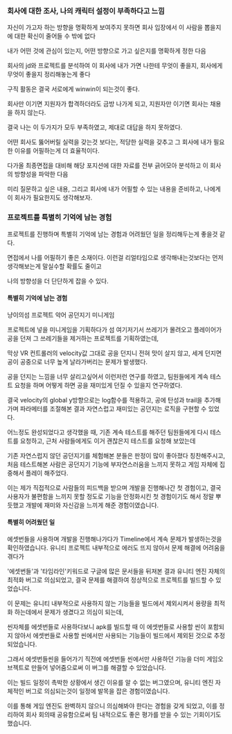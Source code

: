 ### 회사에 대한 조사, 나의 캐릭터 설정이 부족하다고 느낌

자신이 가고자 하는 방향을 명확하게 보여주지 못하면 회사 입장에서 이 사람을 뽑을지에 대한 확신이 줄어들 수 밖에 없다

내가 어떤 것에 관심이 있는지, 어떤 방향으로 가고 싶은지를 명확하게 정한 다음

회사의 jd와 프로젝트를 분석하여 이 회사에 내가 가면 나한테 무엇이 좋을지, 회사에게 무엇이 좋을지 정리해놓는게 좋다

구직 활동은 결국 서로에게 winwin이 되는것이 좋다. 

회사만 이기면 지원자가 합격하더라도 금방 나가게 되고, 지원자만 이기면 회사는 채용을 하지 않는다.

결국 나는 이 두가지가 모두 부족하였고, 제대로 대답을 하지 못하였다.

어떤 회사도 뚫어버릴 실력을 갖는것 보다는, 적당한 실력을 갖추고 그 회사에 내가 필요한 이유를 어필하는게 더 효율적이다.

다가올 최종면접을 대비해 해당 포지션에 대한 자료를 전부 긁어모아 분석하고 이 회사의 방향성을 파악한 다음

미리 질문하고 싶은 내용, 그리고 회사에 내가 어필할 수 있는 내용을 준비하고, 나에게 이 회사가 필요한지도 생각해보자.

### 프로젝트를 특별히 기억에 남는 경험

프로젝트를 진행하며 특별히 기억에 남는 경험과 어려웠던 일을 정리해두는게 좋을것 같다.

면접에서 나를 어필하기 좋은 소재이다. 이런걸 리얼타임으로 생각해내는것보다는 먼저 생각해보는게 말실수할 확률도 줄이고

나의 방향성을 더 단단하게 잡을 수 있다.

#### 특별히 기억에 남는 경험

냥이의섬 프로젝트 악어 공던지기 미니게임

프로젝트에 넣을 미니게임을 기획하다가 섬 여기저기서 쓰레기가 몰려오고 플레이어가 공을 던져 그 쓰레기들을 제거하는 프로젝트를 기획하였는데,

막상 VR 컨트롤러의 velocity값 그대로 공을 던지니 전혀 맛이 살지 않고, 세게 던지면 공이 공중으로 너무 높게 날라가버리는 문제가 발생했다.

공을 던지는 느낌을 너무 살리고싶어서 이런저런 연구를 하였고, 팀원들에게 계속 테스트 요청을 하며 어떻게 하면 공을 재미있게 던질 수 있을지 연구하였다.

결국 velocity의 global y방향으로는 log함수를 적용하고, 공에 탄성과 trail을 추가해가며 파라메터를 조절해본 결과 자연스럽고 재미있는 공던지는 로직을 구현할 수 있었다.

어느정도 완성되었다고 생각했을 때, 기존 계속 테스트를 해주던 팀원들에게 다시 테스트를 요청하고, 근처 사람들에게도 이거 괜찮은지 테스트를 요청해 보았는데

기존 자연스럽지 않던 공던지기를 체험해본 분들은 판정이 많이 좋아졌다 칭찬해주시고, 처음 테스트해본 사람은 공던지기 기능에 부자연스러움을 느끼지 못하고 게임 자체에 집중해서 플레이 해주었다.

이는 제가 직접적으로 사람들의 피드백을 받으며 개발을 진행해나간 첫 경험이고, 결국 사용자가 불편함을 느끼지 못할 정도로 기능을 안정화시킨 첫 경험이기도 해서 정말 뿌듯했고 개발에 재미와 자신감을 느끼게 해준 경험이였습니다.


#### 특별히 어려웠던 일

에셋번들을 사용하며 개발을 진행해나가다가 Timeline에서 계속 문제가 발생하는것을 확인하였습니다. 유니티 프로젝트 내부적으로 에러도 뜨지 않아서 문제 해결에 어려움을 겪다가

'에셋번들'과 '타임라인'키워드로 구글에 많은 문서들을 뒤져본 결과 유니티 엔진 자체의 최적화 버그로 의심되었고, 결국 문제를 해결하여 정상적으로 프로젝트를 빌드할 수 있었습니다.

이 문제는 유니티 내부적으로 사용하지 않는 기능들을 빌드에서 제외시켜서 용량을 최적화 하는데에서 문제가 생겼다고 의심이 되는데,

씬자체를 에셋번들로 사용하다보니 apk를 빌드할 때 이 에셋번들로 사용할 씬이 포함되지 않아서 에셋번들로 사용할 씬에서만 사용되는 기능들이 빌드에서 제외된 것으로 추정되었습니다.

그래서 에셋번들씬을 들어가기 직전에 에셋번들 씬에서만 사용하던 기능을 더미 게임오브젝트로 만들어 넣어줌으로써 이 버그를 해결할 수 있었습니다.

이는 빌드 일정이 촉박한 상황에서 생긴 이유를 알 수 없는 버그였으며, 유니티 엔진 자체적인 버그로 의심되는것이 일정에 발목을 잡은 경험이였습니다.

이를 통해 게임 엔진도 완벽하지 않으니 의심해봐야 한다는 경험을 갖게 되었고, 이를 정리하여 회사 회의때 공유함으로써 팀 내적으로도 좋은 평가를 받을 수 있는 기회이기도 했습니다.
